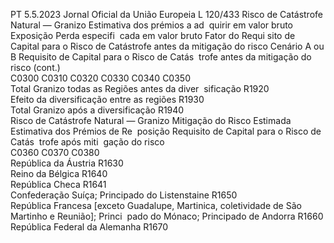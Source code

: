 PT  5.5.2023 Jornal Oficial da União Europeia L 120/433
 Risco de Catástrofe Natural — Granizo  Estimativa dos 
prémios a ad ­
quirir em valor 
bruto  Exposição  Perda especifi ­
cada em valor 
bruto  Fator do Requi ­
sito de Capital 
para o Risco de 
Catástrofe antes 
da mitigação do 
risco  Cenário A ou B  Requisito de 
Capital para o 
Risco de Catás ­
trofe antes da 
mitigação do 
risco  (cont.)  
C0300  C0310  C0320  C0330  C0340  C0350  
Total Granizo todas as Regiões antes da diver ­
sificação  R1920  
Efeito da diversificação entre as regiões  R1930  
Total Granizo após a diversificação  R1940  
Risco de Catástrofe Natural — Granizo  Mitigação do 
Risco Estimada  Estimativa dos 
Prémios de Re ­
posição  Requisito de 
Capital para o 
Risco de Catás ­
trofe após miti ­
gação do risco  
C0360  C0370  C0380  
República da Áustria  R1630  
Reino da Bélgica  R1640  
República Checa  R1641  
Confederação Suíça; Principado do Listenstaine  R1650  
República Francesa [exceto Guadalupe, Martinica, 
coletividade de São Martinho e Reunião]; Princi ­
pado do Mónaco; Principado de Andorra  R1660  
República Federal da Alemanha  R1670